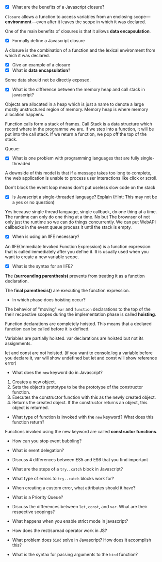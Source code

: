 
- [x] What are the benefits of a Javascript closure?

`Closure` allows a function to access variables from an enclosing scope — **environment** — even after it leaves the scope in which it was declared.

One of the main benefits of closures is that it allows **data encapsulation**. 

- [x] Formally define a Javascript closure

A closure is the combination of a function and the lexical environment from which it was declared.

- [x] Give an example of a closure
- [x] What is **data encapsulation**?

Some data should not be directly exposed.

- [x] What is the difference between the memory heap and call stack in javascript?

Objects are allocated in a heap which is just a name to denote a large mostly unstructured region of memory. Memory heap is where memory allocation happens.

Function calls form a stack of frames. Call Stack is a data structure which record where in the programme we are. If we step into a function, it will be put into the call stack. If we return a function, we pop off the top of the stack.

Queue: 

- [x] What is one problem with programming languages that are fully single-threaded

A downside of this model is that if a message takes too long to complete, the web application is unable to process user interactions like click or scroll. 

Don't block the event loop means don't put useless slow code on the stack


- [x] Is Javascript a single-threaded language? Explain (Hint: This may not be a yes or no question)

Yes because single thread language, single callback, do one thing at a time.
The runtime can only do one thing at a time. 
No but The brownser of not only just the runtime so we can do things concurrently. We can put WebAPI callbacks in the event queue process it until the stack is empty.

- [x] When is using an IIFE necessary? 

An IIFE(Immediate Invoked Function Expression) is a function expression that is called immediately after you define it. It is usually used when you want to create a new variable scope.

- [x] What is the syntax for an IIFE?

The **(surrounding parenthesis)** prevents from treating it as a function declaration.

The **final parenthesis()** are executing the function expression.



- In which phase does hoisting occur?

The behavior of "moving" `var` and `function` declarations to the top of the their recpective scopes during the implementation phase is called **hoisting**.

Function declarations are completely hoisted. This means that a declared function can be called before it is defined.


Variables are partially hoisted. var declarations are hoisted but not its assignments.

let and const are not hoisted.
(if you want to console.log a variable before you declare it, var will show undefined but let and const will show reference error)


- What does the `new` keyword do in Javascript?

1. Creates a new object.
2. Sets the object’s prototype to be the prototype of the constructor function.
3. Executes the constructor function with this as the newly created object.
4. Returns the created object. If the constructor returns an object, this object is returned.


- What type of function is invoked with the `new` keyword? What does this function return?

Functions invoked using the new keyword are called **constructor functions**.

- How can you stop event bubbling?

- What is event delegation?

- Discuss 4 differences between ES5 and ES6 that you find important

- What are the steps of a `try..catch` block in Javascript?
- What type of errors to `try..catch` blocks work for?
- When creating a custom error, what attributes should it have?
- What is a Priority Queue?
- Discuss the differences between `let`, `const`, and `var`. What are their respective scopings?
- What happens when you enable strict mode in javascript?
- How does the rest/spread operator work in JS?
- What problem does `bind` solve in Javascript? How does it accomplish this?
- What is the syntax for passing arguments to the `bind` function?
